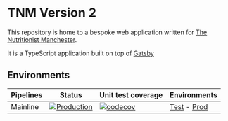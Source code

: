 # TNM Version 2

This repository is home to a bespoke web application written for [The
Nutritionist Manchester](https://thenutritionistmcr.com).

It is a TypeScript application built on top of [Gatsby](https://www.gatsbyjs.com)

## Environments

| Pipelines | Status                                                                                                                                                                                              | Unit test coverage                                                                                                               | Environments                                                                                 |
| --------- | --------------------------------------------------------------------------------------------------------------------------------------------------------------------------------------------------- | -------------------------------------------------------------------------------------------------------------------------------- | -------------------------------------------------------------------------------------------- |
| Mainline  | [![Production](https://github.com/benwainwright/tnm-v2/actions/workflows/deploy-to-live.yaml/badge.svg?branch=main)](https://github.com/benwainwright/tnm-v2/actions/workflows/deploy-to-live.yaml) | [![codecov](https://codecov.io/gh/benwainwright/tnm-v2/branch/main/graph/badge.svg)](https://codecov.io/gh/benwainwright/tnm-v2) | [Test](https://d2bnp0b9ah9f76.cloudfront.net) - [Prod](https://dw40nwmhtomz7.cloudfront.net) |
